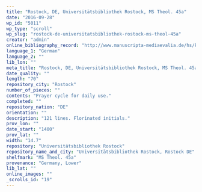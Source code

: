 ```yaml
---
title: "Rostock, DE, Universitätsbibliothek Rostock, MS Theol. 45a"
date: "2016-09-28"
wp_id: "5011"
wp_type: "scroll"
wp_slug: "rostock-de-universitatsbibliothek-rostock-ms-theol-45a"
creator: "admin"
online_bibliography_record: "http://www.manuscripta-mediaevalia.de/hs/katalogseiten/HSK0544_b240_jpg.htm"
language_1: "German"
language_2: ""
lib_lon: ""
meta_title: "Rostock, DE, Universitätsbibliothek Rostock, MS Theol. 45a"
date_quality: ""
length: "70"
repository_city: "Rostock"
number_of_pieces: ""
contents: "Prayer cycle for daily use."
completed: ""
repository_nation: "DE"
orientation: ""
description: "121 lines. Florinated initials."
prov_lon: ""
date_start: "1400"
prov_lat: ""
width: "14.7"
repository: "Universitätsbibliothek Rostock"
repository_name_and_city: "Universitätsbibliothek Rostock, Rostock DE"
shelfmark: "MS Theol. 45a"
provenance: "Germany, Lower"
lib_lat: ""
online_images: ""
_scrolls_id: "19"
---
```



